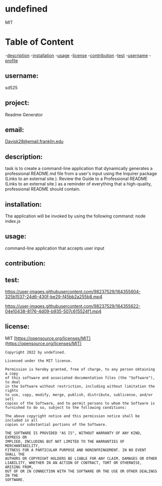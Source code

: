 # undefined
  MIT
  
  # Table of Content
  -[description](#description)
  -[installation](#installation)
  -[usage](#usage)
  -[license](#license)
  -[contribution](#contribution)
  -[test](#test)
  -[username](#username)
  -[profile](#profile)
  
  
  ## username:
  sd525
  
 
  ## project:
  Readme Generator

  
  ## email:
  Davisk28@email.franklin.edu
  

  ## description:
  task is to create a command-line application that dynamically generates a professional README.md file from a user's input using the Inquirer package (Links to an external site.). Review the Guide to a Professional README (Links to an external site.) as a reminder of everything that a high-quality, professional README should contain.
  
 
  ## installation:
  The application will be invoked by using the following command: node index.js

  
  ## usage:
  command-line application that accepts user input
  
  
  ## contribution:
  
  
  
  ## test:
  
  

https://user-images.githubusercontent.com/98237529/164355604-325b1537-24d6-430f-be29-f45bb2a255b8.mp4



https://user-images.githubusercontent.com/98237529/164355622-04e10438-8176-4d09-b935-507c615524f1.mp4


  
  
  
  ## license:
  MIT
  [https://opensource.org/licenses/MIT](https://opensource.org/licenses/MIT)
  
    Copyright 2022 by undefined.
    
    Licensed under the MIT license.
    
    Permission is hereby granted, free of charge, to any person obtaining a copy
    of this software and associated documentation files (the "Software"), to deal
    in the Software without restriction, including without limitation the rights
    to use, copy, modify, merge, publish, distribute, sublicense, and/or sell
    copies of the Software, and to permit persons to whom the Software is
    furnished to do so, subject to the following conditions:
    
    The above copyright notice and this permission notice shall be included in all
    copies or substantial portions of the Software. 
    
    THE SOFTWARE IS PROVIDED "AS IS", WITHOUT WARRANTY OF ANY KIND, EXPRESS OR
    IMPLIED, INCLUDING BUT NOT LIMITED TO THE WARRANTIES OF MERCHANTABILITY,
    FITNESS FOR A PARTICULAR PURPOSE AND NONINFRINGEMENT. IN NO EVENT SHALL THE
    AUTHORS OR COPYRIGHT HOLDERS BE LIABLE FOR ANY CLAIM, DAMAGES OR OTHER
    LIABILITY, WHETHER IN AN ACTION OF CONTRACT, TORT OR OTHERWISE, ARISING FROM,
    OUT OF OR IN CONNECTION WITH THE SOFTWARE OR THE USE OR OTHER DEALINGS IN THE
    SOFTWARE.

 
